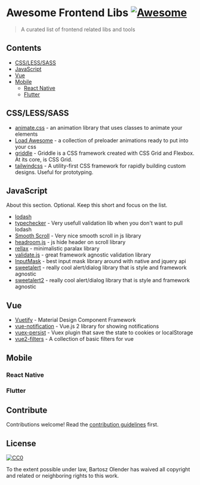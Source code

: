 # Awesome Frontend Libs [![Awesome](https://awesome.re/badge.svg)](https://awesome.re)

> A curated list of frontend related libs and tools


## Contents

- [CSS/LESS/SASS](#csslesssass)
- [JavaScript](#javascript)
- [Vue](#vue)
- [Mobile](#mobile)
  - [React Native](#react-native)
  - [Flutter](#flutter)

## CSS/LESS/SASS

- [animate.css](https://daneden.github.io/animate.css/) - an animation library that uses classes to animate your elements
- [Load Awesome](https://github.danielcardoso.net/load-awesome/animations.html) - a collection of preloader animations ready to put into your css
- [griddle](https://github.com/daveberning/griddle) - Griddle is a CSS framework created with CSS Grid and Flexbox. At its core, is CSS Grid.
- [tailwindcss](https://tailwindcss.com/) - A utility-first CSS framework for rapidly building custom designs. Useful for prototyping.

## JavaScript

About this section. Optional. Keep this short and focus on the list.

- [lodash](https://lodash.com/)
- [typechecker](https://www.npmjs.com/package/typechecker) - Very usefull validation lib when you don't want to pull lodash
- [Smooth Scroll](https://github.com/cferdinandi/smooth-scroll) - Very nice smooth scroll in js library
- [headroom.js](http://wicky.nillia.ms/headroom.js/) - js hide header on scroll library
- [rellax](https://github.com/dixonandmoe/rellax) - minimalistic paralax library
- [validate.js](https://validatejs.org/) - great framework agnostic validation library
- [InputMask](https://github.com/RobinHerbots/Inputmask) - best input mask library around with native and jquery api
- [sweetalert](https://sweetalert.js.org/) - really cool alert/dialog library that is style and framework agnostic
- [sweetalert2](https://sweetalert2.github.io/) - really cool alert/dialog library that is style and framework agnostic



## Vue

- [Vuetify](https://vuetifyjs.com/) - Material Design Component Framework
- [vue-notification](https://github.com/euvl/vue-notification) - Vue.js 2 library for showing notifications 
- [vuex-persist](https://github.com/championswimmer/vuex-persist) - Vuex plugin that save the state to cookies or localStorage 
- [vue2-filters](https://www.npmjs.com/package/vue2-filters) - A collection of basic filters for vue


## Mobile

### React Native

### Flutter

## Contribute

Contributions welcome! Read the [contribution guidelines](contributing.md) first.


## License

[![CC0](https://mirrors.creativecommons.org/presskit/buttons/88x31/svg/cc-zero.svg)](https://creativecommons.org/publicdomain/zero/1.0)

To the extent possible under law, Bartosz Olender has waived all copyright and
related or neighboring rights to this work.
